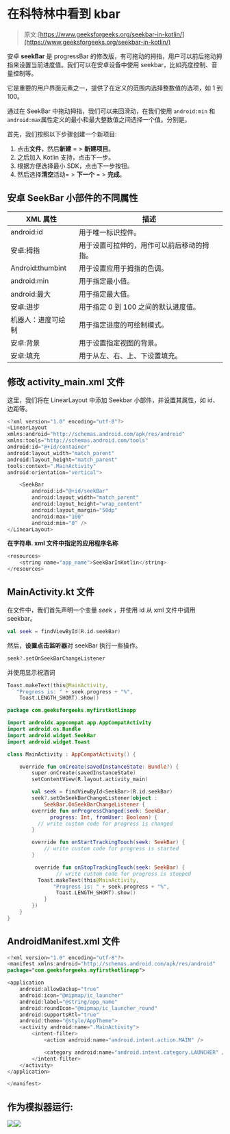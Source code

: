 # 在科特林中看到 kbar

> 原文:[https://www.geeksforgeeks.org/seekbar-in-kotlin/](https://www.geeksforgeeks.org/seekbar-in-kotlin/)

安卓 **seekBar** 是 progressBar 的修改版，有可拖动的拇指，用户可以前后拖动拇指来设置当前进度值。我们可以在安卓设备中使用 seekbar，比如亮度控制、音量控制等。

它是重要的用户界面元素之一，提供了在定义的范围内选择整数值的选项，如 1 到 100。

通过在 SeekBar 中拖动拇指，我们可以来回滑动，在我们使用 `android:min` 和`android:max`属性定义的最小和最大整数值之间选择一个值。分别是。

首先，我们按照以下步骤创建一个新项目:

1.  点击**文件**，然后**新建** = > **新建项目**。
2.  之后加入 Kotlin 支持，点击下一步。
3.  根据方便选择最小 SDK，点击下一步按钮。
4.  然后选择**清空**活动= > **下一个** = > **完成**。

## 安卓 SeekBar 小部件的不同属性

| XML 属性 | 描述 |
| --- | --- |
| android:id | 用于唯一标识控件。 |
| 安卓:拇指 | 用于设置可拉伸的，用作可以前后移动的拇指。 |
| Android:thumbint | 用于设置应用于拇指的色调。 |
| android:min | 用于指定最小值。 |
| android:最大 | 用于指定最大值。 |
| 安卓:进步 | 用于指定 0 到 100 之间的默认进度值。 |
| 机器人：进度可绘制 | 用于指定进度的可绘制模式。 |
| 安卓:背景 | 用于设置指定视图的背景。 |
| 安卓:填充 | 用于从左、右、上、下设置填充。 |

## 修改 activity_main.xml 文件

这里，我们将在 LinearLayout 中添加 Seekbar 小部件，并设置其属性，如 id、边距等。

```kt
<?xml version="1.0" encoding="utf-8"?>
<LinearLayout
xmlns:android="http://schemas.android.com/apk/res/android"
xmlns:tools="http://schemas.android.com/tools"
android:id="@+id/container"
android:layout_width="match_parent"
android:layout_height="match_parent"
tools:context=".MainActivity"
android:orientation="vertical">

    <SeekBar
        android:id="@+id/seekBar"
        android:layout_width="match_parent"
        android:layout_height="wrap_content"
        android:layout_margin="50dp"
        android:max="100"
        android:min="0" />
</LinearLayout>
```

**在字符串. xml 文件中指定的应用程序名称**

```kt
<resources>
    <string name="app_name">SeekBarInKotlin</string>
</resources>
```

## MainActivity.kt 文件

在文件中，我们首先声明一个变量 *seek* ，并使用 id 从 xml 文件中调用 seekbar。

```kt
val seek = findViewById(R.id.seekBar)
```

然后，**设置点击监听器**对 seekBar 执行一些操作。

```kt
seek?.setOnSeekBarChangeListener
```

并使用显示祝酒词

```kt
Toast.makeText(this@MainActivity,
   "Progress is: " + seek.progress + "%",
    Toast.LENGTH_SHORT).show()

```

```kt
package com.geeksforgeeks.myfirstkotlinapp

import androidx.appcompat.app.AppCompatActivity
import android.os.Bundle
import android.widget.SeekBar
import android.widget.Toast

class MainActivity : AppCompatActivity() {

    override fun onCreate(savedInstanceState: Bundle?) {
        super.onCreate(savedInstanceState)
        setContentView(R.layout.activity_main)

        val seek = findViewById<SeekBar>(R.id.seekBar)
        seek?.setOnSeekBarChangeListener(object :
            SeekBar.OnSeekBarChangeListener {
        override fun onProgressChanged(seek: SeekBar,
              progress: Int, fromUser: Boolean) {
          // write custom code for progress is changed
        }

        override fun onStartTrackingTouch(seek: SeekBar) {
            // write custom code for progress is started
        }

         override fun onStopTrackingTouch(seek: SeekBar) {
                // write custom code for progress is stopped
          Toast.makeText(this@MainActivity,
               "Progress is: " + seek.progress + "%",
                Toast.LENGTH_SHORT).show()
            }
        })
    }
}
```

## AndroidManifest.xml 文件

```kt
<?xml version="1.0" encoding="utf-8"?>
<manifest xmlns:android="http://schemas.android.com/apk/res/android"
package="com.geeksforgeeks.myfirstkotlinapp">

<application
    android:allowBackup="true"
    android:icon="@mipmap/ic_launcher"
    android:label="@string/app_name"
    android:roundIcon="@mipmap/ic_launcher_round"
    android:supportsRtl="true"
    android:theme="@style/AppTheme">
    <activity android:name=".MainActivity">
        <intent-filter>
            <action android:name="android.intent.action.MAIN" />

            <category android:name="android.intent.category.LAUNCHER" />
        </intent-filter>
    </activity>
</application>

</manifest>
```

## 作为模拟器运行:

![](img/c2f9c49a90bb1ff5909a2d95ecdfc7b3.png)![](img/65c82507c5075a20c3aa3f1f68ae56f3.png)